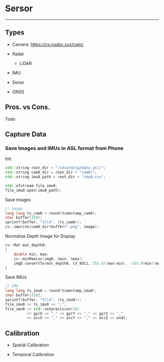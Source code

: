 # Sersor

---

## Types

* Camera: https://cv.cgabc.xyz/cam/

* Radar
    - LiDAR

* IMU

* Sonar

* GNSS


## Pros. vs Cons.

Todo


## Capture Data

### Save Images and IMUs in ASL format from Phone

Init

```cpp
std::string root_dir = "/sdcard/cg/data_asl/";
std::string cam0_dir = root_dir + "cam0/";
std::string imu0_path = root_dir + "imu0.csv";

std::ofstream file_imu0;
file_imu0.open(imu0_path);
```

Save Images

```cpp
// Image
long long ts_cam0 = round(timestamp_cam0);
char buffer[250];
sprintf(buffer, "%lld", (ts_cam0));
cv::imwrite(cam0_dir+buffer+".png", image);
```

Normalize Depth Image for Display

```cpp
cv::Mat mat_depth8;
{
    double min, max;
    cv::minMaxLoc(imgD, &min, &max);
    imgD.convertTo(mat_depth8, CV_8UC1, 255.0/(max-min), -255.0*min/(max-min));
}
```

Save IMUs

```cpp
// IMU
long long ts_imu0 = round(timestamp_imu0);
char buffer[250];
sprintf(buffer, "%lld", (ts_imu0));
file_imu0 << ts_imu0 << ",";
file_imu0 << std::setprecision(16) 
          << gyrX << "," << gyrY << "," << gyrZ << "," 
          << accX << "," << accY << "," << accZ << endl;
```


## Calibration

* Spatial Calibration

* Temporal Calibration
